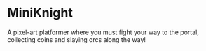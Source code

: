 # MiniKnight
A pixel-art platformer where you must fight your way to the portal, collecting coins and slaying orcs along the way!
